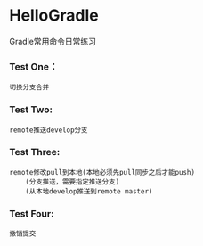 # HelloGradle
Gradle常用命令日常练习

### Test One：

    切换分支合并

### Test Two:

    remote推送develop分支
    
### Test Three:

    remote修改pull到本地(本地必须先pull同步之后才能push)
        (分支推送，需要指定推送分支)
        (从本地develop推送到remote master)

### Test Four:

    撤销提交